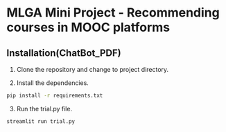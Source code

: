 
# MLGA Mini Project - Recommending courses in MOOC platforms

## Installation(ChatBot_PDF)

1. Clone the repository and change to project directory.

2. Install the dependencies.

```bash
pip install -r requirements.txt
```

3. Run the trial.py file.
```bash
streamlit run trial.py
```
